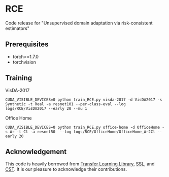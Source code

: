 # RCE
Code release for "Unsupervised domain adaptation via risk-consistent estimators" 

## Prerequisites
- torch>=1.7.0
- torchvision

## Training

VisDA-2017
```
CUDA_VISIBLE_DEVICES=0 python train_RCE.py visda-2017 -d VisDA2017 -s Synthetic -t Real -a resnet101 --per-class-eval --log logs/RCE/VisDA2017 --early 20 --mu 1
```

Office Home
```
CUDA_VISIBLE_DEVICES=0 python train_RCE.py office-home -d OfficeHome -s Ar -t Cl -a resnet50  --log logs/RCE/OfficeHome/OfficeHome_Ar2Cl --early 20
```


## Acknowledgement
This code is heavily borrowed from  [Transfer Learning Library](https://github.com/thuml/Transfer-Learning-Library/), [SSL](https://github.com/YBZh/Bridging_UDA_SSL), and [CST]( https://github.com/Liuhong99/CST). It is our pleasure to acknowledge their contributions.

